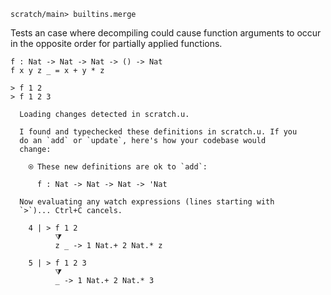``` ucm :hide
scratch/main> builtins.merge
```

Tests an case where decompiling could cause function arguments to occur in the
opposite order for partially applied functions.

``` unison
f : Nat -> Nat -> Nat -> () -> Nat
f x y z _ = x + y * z

> f 1 2
> f 1 2 3
```

``` ucm :added-by-ucm
  Loading changes detected in scratch.u.

  I found and typechecked these definitions in scratch.u. If you
  do an `add` or `update`, here's how your codebase would
  change:

    ⍟ These new definitions are ok to `add`:
    
      f : Nat -> Nat -> Nat -> 'Nat

  Now evaluating any watch expressions (lines starting with
  `>`)... Ctrl+C cancels.

    4 | > f 1 2
          ⧩
          z _ -> 1 Nat.+ 2 Nat.* z

    5 | > f 1 2 3
          ⧩
          _ -> 1 Nat.+ 2 Nat.* 3
```
